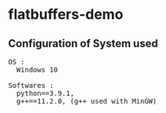 # flatbuffers-demo

## Configuration of System used
<pre>
OS : 
  Windows 10
  
Softwares : 
  python==3.9.1,
  g++==11.2.0, (g++ used with MinGW)  
</pre>
  
